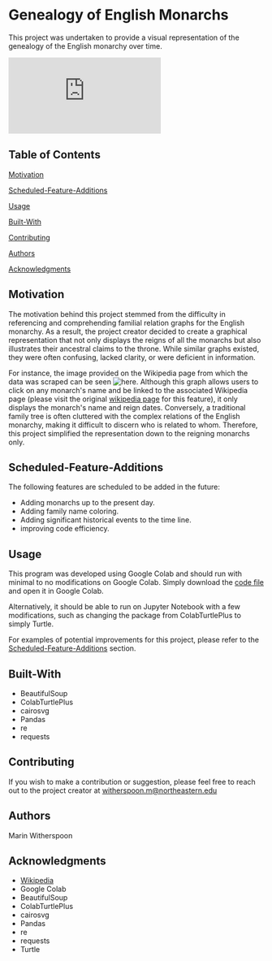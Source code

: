 # Genealogy of English Monarchs
This project was undertaken to provide a visual representation of the genealogy of the English monarchy over time.

![here is the finished product](https://github.com/marinwitherspoon/English-monarchs/blob/main/Genealogy_English_monarchs.pdf)

## Table of Contents  
[Motivation](#Motivation) 

[Scheduled-Feature-Additions](#Scheduled-Feature-Additions) 

[Usage](#Usage)

[Built-With](#Built-With)

[Contributing](#Contributing)

[Authors](#Authors)

[Acknowledgments](#Acknowledgments)

## Motivation
The motivation behind this project stemmed from the difficulty in referencing and comprehending familial relation graphs for the English monarchy. As a result, the project creator decided to create a graphical representation that not only displays the reigns of all the monarchs but also illustrates their ancestral claims to the throne. While similar graphs existed, they were often confusing, lacked clarity, or were deficient in information.

For instance, the image provided on the Wikipedia page from which the data was scraped can be seen ![here](https://upload.wikimedia.org/wikipedia/en/timeline/kel7q8fxt834vxbcc06ct75fw2k99tc.png). Although this graph allows users to click on any monarch's name and be linked to the associated Wikipedia page (please visit the original [wikipedia page](https://en.wikipedia.org/wiki/List_of_English_monarchs) for this feature), it only displays the monarch's name and reign dates. Conversely, a traditional family tree is often cluttered with the complex relations of the English monarchy, making it difficult to discern who is related to whom. Therefore, this project simplified the representation down to the reigning monarchs only.

## Scheduled-Feature-Additions
The following features are scheduled to be added in the future:
* Adding monarchs up to the present day.
* Adding family name coloring.
* Adding significant historical events to the time line.
* improving code efficiency.

## Usage
This program was developed using Google Colab and should run with minimal to no modifications on Google Colab. Simply download the [code file](https://github.com/marinwitherspoon/English-monarchs/blob/main/Processing.ipynb) and open it in Google Colab. 

Alternatively, it should be able to run on Jupyter Notebook with a few modifications, such as changing the package from ColabTurtlePlus to simply Turtle.

For examples of potential improvements for this project, please refer to the [Scheduled-Feature-Additions](#Scheduled-Feature-Additions) section.

## Built-With
* BeautifulSoup
* ColabTurtlePlus
* cairosvg
* Pandas
* re
* requests

## Contributing
If you wish to make a contribution or suggestion, please feel free to reach out to the project creator at witherspoon.m@northeastern.edu

## Authors
Marin Witherspoon

## Acknowledgments
* [Wikipedia](https://en.wikipedia.org/wiki/List_of_English_monarchs)
* Google Colab
* BeautifulSoup
* ColabTurtlePlus
* cairosvg
* Pandas
* re
* requests
* Turtle
